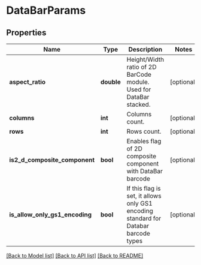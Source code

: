 # DataBarParams

## Properties
Name | Type | Description | Notes
---- | ---- | ----------- | -----
**aspect_ratio** | **double** | Height/Width ratio of 2D BarCode module. Used for DataBar stacked. | [optional] 
**columns** | **int** | Columns count. | [optional] 
**rows** | **int** | Rows count. | [optional] 
**is2_d_composite_component** | **bool** | Enables flag of 2D composite component with DataBar barcode | [optional] 
**is_allow_only_gs1_encoding** | **bool** | If this flag is set, it allows only GS1 encoding standard for Databar barcode types | [optional] 

[[Back to Model list]](../../README.md#documentation-for-models) [[Back to API list]](../../README.md#documentation-for-api-endpoints) [[Back to README]](../../README.md)


